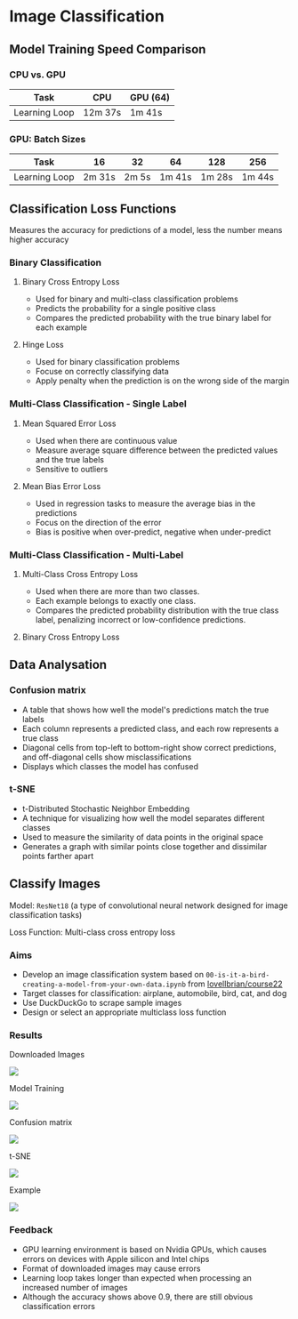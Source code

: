 # Image Classification

## Model Training Speed Comparison

### CPU vs. GPU

| **Task** | **CPU** | **GPU (64)** |
|-----|-----|-----|
| Learning Loop | 12m 37s | 1m 41s |

### GPU: Batch Sizes

| **Task** | **16** | **32** | **64** | **128** | **256** |
|-----|-----|-----|-----|-----|-----|
| Learning Loop | 2m 31s | 2m 5s | 1m 41s | 1m 28s | 1m 44s |

## Classification Loss Functions

Measures the accuracy for predictions of a model, less the number means higher accuracy

### Binary Classification

1. Binary Cross Entropy Loss
   - Used for binary and multi-class classification problems
   - Predicts the probability for a single positive class
   - Compares the predicted probability with the true binary label for each example
     
2. Hinge Loss
   - Used for binary classification problems
   - Focuse on correctly classifying data
   - Apply penalty when the prediction is on the wrong side of the margin

### Multi-Class Classification - Single Label

1. Mean Squared Error Loss
   - Used when there are continuous value
   - Measure average square difference between the predicted values and the true labels
   - Sensitive to outliers
   
2. Mean Bias Error Loss
   - Used in regression tasks to measure the average bias in the predictions
   - Focus on the direction of the error
   - Bias is positive when over-predict, negative when under-predict

### Multi-Class Classification - Multi-Label

1. Multi-Class Cross Entropy Loss
   - Used when there are more than two classes.
   - Each example belongs to exactly one class.
   - Compares the predicted probability distribution with the true class label, penalizing incorrect or low-confidence predictions.
     
2. Binary Cross Entropy Loss

## Data Analysation

### Confusion matrix

- A table that shows how well the model's predictions match the true labels
- Each column represents a predicted class, and each row represents a true class
- Diagonal cells from top-left to bottom-right show correct predictions, and off-diagonal cells show misclassifications
- Displays which classes the model has confused

### t-SNE

- t-Distributed Stochastic Neighbor Embedding
- A technique for visualizing how well the model separates different classes
- Used to measure the similarity of data points in the original space
- Generates a graph with similar points close together and dissimilar points farther apart

## Classify Images

Model: `ResNet18` (a type of convolutional neural network designed for image classification tasks)

Loss Function: Multi-class cross entropy loss

### Aims

- Develop an image classification system based on `00-is-it-a-bird-creating-a-model-from-your-own-data.ipynb` from [lovellbrian/course22](https://github.com/lovellbrian/course22)
- Target classes for classification: airplane, automobile, bird, cat, and dog
- Use DuckDuckGo to scrape sample images
- Design or select an appropriate multiclass loss function

### Results

Downloaded Images

![](/images/study/elec4630-course22/classification_1.png)

Model Training

![](/images/study/elec4630-course22/classification_2.png)

Confusion matrix

![](/images/study/elec4630-course22/classification_3.png)

t-SNE

![](/images/study/elec4630-course22/classification_4.png)

Example

![](/images/study/elec4630-course22/classification_5.png)

### Feedback

- GPU learning environment is based on Nvidia GPUs, which causes errors on devices with Apple silicon and Intel chips
- Format of downloaded images may cause errors
- Learning loop takes longer than expected when processing an increased number of images
- Although the accuracy shows above 0.9, there are still obvious classification errors
